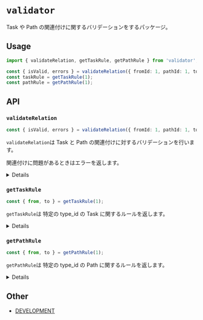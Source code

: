 # `validator`

Task や Path の関連付けに関するバリデーションをするパッケージ。

## Usage

```typescript
import { validateRelation, getTaskRule, getPathRule } from 'validator';

const { isValid, errors } = validateRelation({ fromId: 1, pathId: 1, toId: 1 });
const taskRule = getTaskRule(1);
const pathRule = getPathRule(1);
```

## API

### `validateRelation`

```typescript
const { isValid, errors } = validateRelation({ fromId: 1, pathId: 1, toId: 1 });
```

`validateRelation`は Task と Path の関連付けに対するバリデーションを行います。

関連付けに問題があるときはエラーを返します。

<details>

### 返り値

##### isValid

| -            | -                                               |
| ------------ | ----------------------------------------------- |
| Description: | Task と Path の関連付けが有効かどうかを返します |
| Type:        | `boolean`                                       |

##### Error

| -            | -                                               |
| ------------ | ----------------------------------------------- |
| Description: | Task と Path の関連付けに対するエラーを返します |
| Type:        | `object`                                        |

### 引数

##### fromId

| -            | -                          |
| ------------ | -------------------------- |
| Description: | Task の type_id を指定する |
| Type:        | `number`                   |

##### pathId

| -            | -                          |
| ------------ | -------------------------- |
| Description: | Path の type_id を指定する |
| Type:        | `number`                   |

##### toId

| -            | -                          |
| ------------ | -------------------------- |
| Description: | Task の type_id を指定する |
| Type:        | `number`                   |

</details>

### `getTaskRule`

```typescript
const { from, to } = getTaskRule(1);
```

`getTaskRule`は 特定の type_id の Task に関するルールを返します。

<details>

### 返り値

##### from

| -            | -                                                            |
| ------------ | ------------------------------------------------------------ |
| Description: | 特定の Task の前に来る Task と Path に関するルールを返します |
| Type:        | `object`                                                     |

##### to

| -            | -                                                            |
| ------------ | ------------------------------------------------------------ |
| Description: | 特定の Task の次に来る Task と Path に関するルールを返します |
| Type:        | `object[]`                                                   |

### 引数

##### id

| -            | -                          |
| ------------ | -------------------------- |
| Description: | Task の type_id を指定する |
| Type:        | `number`                   |

</details>

### `getPathRule`

```typescript
const { from, to } = getPathRule(1);
```

`getPathRule`は 特定の type_id の Path に関するルールを返します。

<details>

### 返り値

##### from

| -            | -                                                            |
| ------------ | ------------------------------------------------------------ |
| Description: | 特定の Path の前に来る Task と Path に関するルールを返します |
| Type:        | `object`                                                     |

##### to

| -            | -                                                            |
| ------------ | ------------------------------------------------------------ |
| Description: | 特定の Path の次に来る Task と Path に関するルールを返します |
| Type:        | `object`                                                     |

### 引数

##### id

| -            | -                          |
| ------------ | -------------------------- |
| Description: | Path の type_id を指定する |
| Type:        | `number`                   |

</details>

## Other

- [DEVELOPMENT](./DEVELOPMENT.md)
